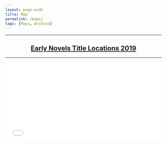 ```yaml
---
layout: page-wide
title: Map
permalink: /maps/
tags: [Maps, Archive]
---
```


<hr>
<h2 align="center"><a href="https://arcg.is/i9S0u0" target="blank" font color="blue">Early Novels Title Locations 2019</a></h2>
<hr>
<style>.embed-container {position: relative; padding-bottom: 50%; height: 0; max-width: 100%;} .embed-container iframe, .embed-container object, .embed-container iframe{position: absolute; top: 0; left: 0; width: 100%; height: 100%;} small{position: absolute; z-index: 40; bottom: 0; margin-bottom: -15px;}</style><div class="embed-container"><iframe width="500" height="400" frameborder="0" scrolling="no" marginheight="0" marginwidth="0" title="Early Novels Title Locations 2019" src="//upenn.maps.arcgis.com/apps/Embed/index.html?webmap=bea6dcadf7f74ea199b1328d7a17a095&extent=-97.393,-42.2567,128.1343,69.8568&zoom=true&previewImage=false&scale=true&details=true&legendlayers=true&active_panel=details&disable_scroll=true&theme=dark"></iframe></div>
